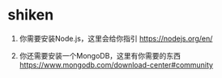 # shiken
1. 你需要安装Node.js，这里会给你指引 https://nodejs.org/en/

2. 你还需要安装一个MongoDB，这里有你需要的东西 https://www.mongodb.com/download-center#community
